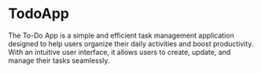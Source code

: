 # TodoApp
The To-Do App is a simple and efficient task management application designed to help users organize their daily activities and boost productivity. With an intuitive user interface, it allows users to create, update, and manage their tasks seamlessly.
